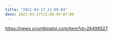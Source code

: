 ```yaml
---
title: "2021-03-17_21-09-03"
date: 2021-03-17T21:09:03-07:00
---
```


https://news.ycombinator.com/item?id=26498527
